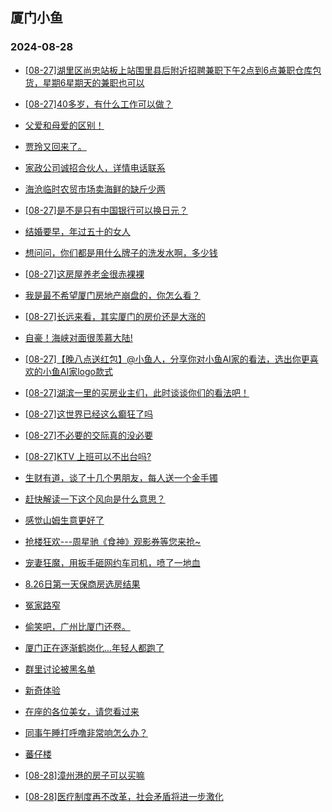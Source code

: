 ## 厦门小鱼 
### 2024-08-28

+ [[08-27]湖里区尚忠站板上站围里县后附近招聘兼职下午2点到6点兼职仓库包货，星期6星期天的兼职也可以](http://bbs.xmfish.com/read-htm-tid-18236657.html)

+ [[08-27]40多岁，有什么工作可以做？](http://bbs.xmfish.com/read-htm-tid-18236583.html)

+ [父爱和母爱的区别！](http://bbs.xmfish.com/read-htm-tid-18236539.html)

+ [贾玲又回来了。](http://bbs.xmfish.com/read-htm-tid-18236561.html)

+ [家政公司诚招合伙人，详情电话联系](http://bbs.xmfish.com/read-htm-tid-18236732.html)

+ [海沧临时农贸市场卖海鲜的缺斤少两](http://bbs.xmfish.com/read-htm-tid-18236542.html)

+ [[08-27]是不是只有中国银行可以换日元？](http://bbs.xmfish.com/read-htm-tid-18236689.html)

+ [结婚要早，年过五十的女人](http://bbs.xmfish.com/read-htm-tid-18236547.html)

+ [想问问，你们都是用什么牌子的洗发水啊，多少钱](http://bbs.xmfish.com/read-htm-tid-18236538.html)

+ [[08-27]这房屋养老金很赤裸裸](http://bbs.xmfish.com/read-htm-tid-18236672.html)

+ [我是最不希望厦门房地产崩盘的，你怎么看？](http://bbs.xmfish.com/read-htm-tid-18236573.html)

+ [[08-27]长远来看，其实厦门的房价还是大涨的](http://bbs.xmfish.com/read-htm-tid-18236707.html)

+ [自豪！海峡对面很羡慕大陆!](http://bbs.xmfish.com/read-htm-tid-18236766.html)

+ [[08-27]【晚八点送红包】@小鱼人，分享你对小鱼AI家的看法，选出你更喜欢的小鱼AI家logo款式](http://bbs.xmfish.com/read-htm-tid-18236799.html)

+ [[08-27]湖滨一里的买房业主们，此时谈谈你们的看法吧！](http://bbs.xmfish.com/read-htm-tid-18236841.html)

+ [[08-27]这世界已经这么癫狂了吗](http://bbs.xmfish.com/read-htm-tid-18236700.html)

+ [[08-27]不必要的交际真的没必要](http://bbs.xmfish.com/read-htm-tid-18236654.html)

+ [[08-27]KTV 上班可以不出台吗?](http://bbs.xmfish.com/read-htm-tid-18236881.html)

+ [生财有道，谈了十几个男朋友，每人送一个金手镯](http://bbs.xmfish.com/read-htm-tid-18236861.html)

+ [赶快解读一下这个风向是什么意思？](http://bbs.xmfish.com/read-htm-tid-18236708.html)

+ [感觉山姆生意更好了](http://bbs.xmfish.com/read-htm-tid-18236912.html)

+ [抢楼狂欢---周星驰《食神》观影券等您来抢~](http://bbs.xmfish.com/read-htm-tid-18236837.html)

+ [宠妻狂魔，用扳手砸网约车司机，喷了一地血](http://bbs.xmfish.com/read-htm-tid-18236737.html)

+ [8.26日第一天保商房选房结果](http://bbs.xmfish.com/read-htm-tid-18236904.html)

+ [冤家路窄](http://bbs.xmfish.com/read-htm-tid-18236857.html)

+ [偷笑吧，广州比厦门还卷。](http://bbs.xmfish.com/read-htm-tid-18236754.html)

+ [厦门正在逐渐鹤岗化…年轻人都跑了](http://bbs.xmfish.com/read-htm-tid-18236975.html)

+ [群里讨论被黑名单](http://bbs.xmfish.com/read-htm-tid-18236934.html)

+ [新奇体验](http://bbs.xmfish.com/read-htm-tid-18236817.html)

+ [在座的各位美女，请您看过来](http://bbs.xmfish.com/read-htm-tid-18236948.html)

+ [同事午睡打呼噜非常响怎么办？](http://bbs.xmfish.com/read-htm-tid-18236967.html)

+ [蕃仔楼](http://bbs.xmfish.com/read-htm-tid-18236907.html)

+ [[08-28]漳州港的房子可以买嘛](http://bbs.xmfish.com/read-htm-tid-18237011.html)

+ [[08-28]医疗制度再不改革，社会矛盾将进一步激化](http://bbs.xmfish.com/read-htm-tid-18237073.html)

